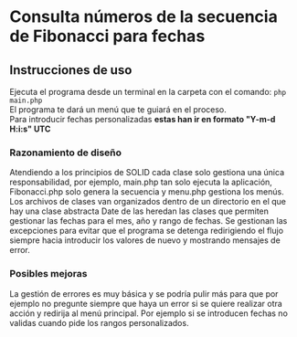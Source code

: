 # Consulta números de la secuencia de Fibonacci para fechas
## Instrucciones de uso
Ejecuta el programa desde un terminal en la carpeta con el comando: `php main.php`<br />
El programa te dará un menú que te guiará en el proceso.<br />
Para introducir fechas personalizadas __estas han ir en formato "Y-m-d H:i:s" UTC__
### Razonamiento de diseño
Atendiendo a los principios de SOLID cada clase solo gestiona una única responsabilidad, por ejemplo, main.php tan solo ejecuta la aplicación, Fibonacci.php solo genera la secuencia y menu.php gestiona los menús.
Los archivos de clases van organizados dentro de un directorio en el que hay una clase abstracta Date de las heredan las clases que permiten gestionar las fechas para el mes, año y rango de fechas. Se gestionan las
excepciones para evitar que el programa se detenga redirigiendo el flujo siempre hacia introducir los valores de nuevo y mostrando mensajes de error.
### Posibles mejoras
La gestión de errores es muy básica y se podría pulir más para que por ejemplo no pregunte siempre que haya un error si se quiere realizar otra acción y redirija al menú principal. Por ejemplo si se introducen fechas
no validas cuando pide los rangos personalizados.
